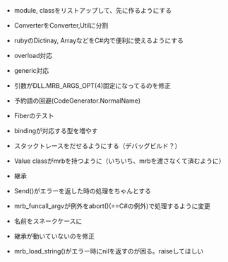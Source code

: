 - module, classをリストアップして、先に作るようにする
* ConverterをConverter,Utilに分割

* rubyのDictinay, ArrayなどをC#内で便利に使えるようにする

* overload対応
* generic対応
* 引数がDLL.MRB_ARGS_OPT(4)固定になってるのを修正

* 予約語の回避(CodeGenerator.NormalName)
* Fiberのテスト
* bindingが対応する型を増やす
* スタックトレースをだせるようにする（デバッグビルド？）
- Value classがmrbを持つように（いちいち、mrbを渡さなくて済むように）

- 継承
- Send()がエラーを返した時の処理をちゃんとする
- mrb_funcall_argvが例外をabort()(==C#の例外)で処理するように変更
- 名前をスネークケースに
- 継承が動いていないのを修正

- mrb_load_string()がエラー時にnilを返すのが困る。raiseしてほしい
  